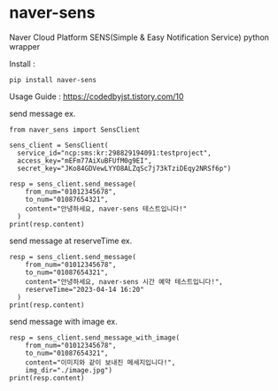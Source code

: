 # naver-sens
Naver Cloud Platform SENS(Simple &amp; Easy Notification Service) python wrapper

Install : 
```
pip install naver-sens
```

Usage Guide : https://codedbyjst.tistory.com/10

send message ex.
```python3
from naver_sens import SensClient

sens_client = SensClient(
  service_id="ncp:sms:kr:298829194091:testproject", 
  access_key="mEFm77AiXuBFUfM0g9EI", 
  secret_key="JKo84GDVewLYYO8ALZqSc7j73kTziDEqy2NRSf6p")

resp = sens_client.send_message(
    from_num="01012345678",
    to_num="01087654321",
    content="안녕하세요, naver-sens 테스트입니다!"
  )
print(resp.content)
```

send message at reserveTime ex.
```python3
resp = sens_client.send_message(
    from_num="01012345678",
    to_num="01087654321",
    content="안녕하세요, naver-sens 시간 예약 테스트입니다!",
    reserveTime="2023-04-14 16:20"
  )
print(resp.content)
```

send message with image ex.
```python3
resp = sens_client.send_message_with_image(
    from_num="01012345678", 
    to_num="01087654321", 
    content="이미지와 같이 보내진 메세지입니다!",
    img_dir="./image.jpg")
print(resp.content)
```


